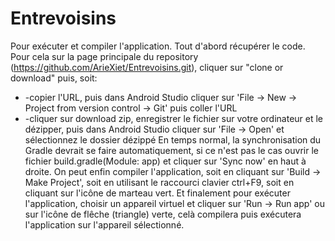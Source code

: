 # Entrevoisins

Pour exécuter et compiler l'application.
Tout d'abord récupérer le code. Pour cela sur la page principale du repository (https://github.com/ArieXiet/Entrevoisins.git), cliquer sur "clone or download" puis, soit:
* -copier l'URL, puis dans Android Studio cliquer sur 'File -> New -> Project from version control -> Git' puis coller l'URL
* -cliquer sur download zip, enregistrer le fichier sur votre ordinateur et le dézipper, puis dans Android Studio cliquer sur 'File -> Open' et sélectionnez le dossier dézippé
En temps normal, la synchronisation du Gradle devrait se faire automatiquement, si ce n'est pas le cas ouvrir le fichier build.gradle(Module: app) et cliquer sur 'Sync now' en haut à droite.
On peut enfin compiler l'application, soit en cliquant sur 'Build -> Make Project', soit en utilisant le raccourci clavier ctrl+F9, soit en cliquant sur l'icône de marteau vert.
Et finalement pour exécuter l'application, choisir un appareil virtuel et cliquer sur 'Run -> Run app' ou sur l'icône de flêche (triangle) verte, celà compilera puis exécutera l'application sur l'appareil sélectionné.
